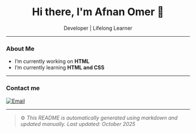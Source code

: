 <!-- Profile README -->

<h1 align="center">Hi there, I'm Afnan Omer 👋</h1>
<p align="center">
   Developer | Lifelong Learner 
</p>

---

###  About Me

-  I’m currently working on **HTML**
-  I’m currently learning **HTML and CSS**


---

### Contact me

<p align="left">
 
  <a href="mailto:afnanomer581@gmail.com">
    <img alt="Email" src="https://img.shields.io/badge/Email-D14836?logo=gmail&style=for-the-badge&logoColor=white" />
  </a>
</p>

---

> ⚙️ *This README is automatically generated using markdown and updated manually. Last updated: October 2025*

